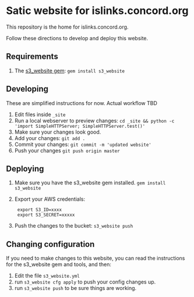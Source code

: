 # Satic website for islinks.concord.org

This repository is the home for islinks.concord.org.

Follow these directions to develop and deploy this website.

## Requirements

1. The [s3_website gem](https://github.com/laurilehmijoki/s3_website): `gem install s3_website`

## Developing

These are simplified instructions for now. Actual workflow TBD

1. Edit files inside `_site`
2. Run a local webserver to preview changes: `cd _site && python -c 'import SimpleHTTPServer; SimpleHTTPServer.test()'`
3. Make sure your changes look good.
4. Add your changes: `git add .`
5. Commit your changes: `git commit -m 'updated website'`
6. Push your changes `git push origin master`


## Deploying

1. Make sure you have the s3_website gem installed. `gem install s3_website`
2. Export your AWS credentials:

        export S3_ID=xxxx
        export S3_SECRET=xxxxx

3. Push the changes to the bucket:  `s3_website push`

## Changing configuration

If you need to make changes to this website, you can read the instructions for
the s3_website gem and tools, and then:

1. Edit the file `s3_website.yml`
2. run `s3_website cfg apply` to push your config changes up.
3. run `s3_website push` to be sure things are working.
